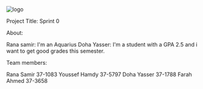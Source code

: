 ![logo](https://thumb.ibb.co/e5V2vn/tut_logo.png)

Project Title:
Sprint 0

About:

Rana samir: I'm an Aquarius
Doha Yasser: I'm a student with a GPA 2.5 and i want to get good grades this semester.

Team members:

Rana Samir 37-1083
Youssef Hamdy 37-5797
Doha Yasser 37-1788
Farah Ahmed 37-3658
